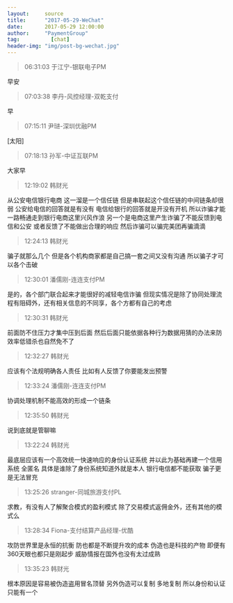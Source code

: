 ```yaml
---
layout:     source 
title:      "2017-05-29-WeChat"
date:       2017-05-29 12:00:00
author:     "PaymentGroup"
tag:		  [chat]
header-img: "img/post-bg-wechat.jpg"
---
```

> 06:31:03  于江宁-银联电子PM  
   
早安  
   
> 07:03:38  李丹-风控经理-双乾支付  
   
早  
   
> 07:15:11  尹琎-深圳优融PM  
   
[太阳]  
   
> 07:18:13  孙军-中证互联PM  
   
大家早  
   
> 12:19:02  韩财光  
   
从公安电信银行电商 这一溜是一个信任链 但是串联起这个信任链的中间链条却很弱 公安给电信的回答就是有没有 电信给银行的回答就是开没有开机 所以诈骗才能一路畅通走到银行电商这里兴风作浪 另一个是电商这里产生诈骗了不能反馈到电信和公安 或者反馈了不能做出合理的响应 然后诈骗可以骗完美团再骗滴滴  
   
> 12:24:13  韩财光  
   
骗子就那么几个 但是各个机构商家都是自己搞一套之间又没有沟通 所以骗子才可以各个击破  
   
> 12:30:01  潘儒刚-连连支付PM  
   
是的，各个部门联合起来才能很好的减轻电信诈骗  但现实情况是除了协同处理流程有阻碍外，还有相关信息的不同享，各个方都有自己的考虑  
   
> 12:30:31  韩财光  
   
前面防不住压力才集中压到后面 然后后面只能依据各种行为数据用猜的办法来防 效率低错杀也自然免不了  
   
> 12:32:27  韩财光  
   
应该有个法规明确各人责任 比如有人反馈了你要能发出预警  
   
> 12:33:24  潘儒刚-连连支付PM  
   
协调处理机制不能高效的形成一个链条  
   
> 12:35:50  韩财光  
   
说到底就是管聊嘛  
   
> 13:22:24  韩财光  
   
最底层应该有一个高效统一快速响应的身份认证系统 并以此为基础再建一个信用系统 全匿名 具体是谁除了身份系统知道外就是本人 银行电信都不能获取 骗子更是无法冒充  
   
> 13:25:26  stranger-同城旅游支付PL  
   
求教，有没有人了解聚合模式的盈利模式 除了交易模式返佣金外，还有其他的模式么  
   
> 13:28:34  Fiona-支付结算产品经理-优酷  
   
攻防世界里是永恒的抗衡 防也都是不断提升攻的成本 伪造也是科技的产物 即便有360天眼也都只是刚起步 威胁情报在国外也没有太过成熟  
   
> 13:35:23  韩财光  
   
根本原因是容易被伪造盗用冒名顶替 另外伪造可以复制 多地复制 所以身份和认证只能有一个  
   
